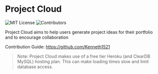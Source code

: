# Project Cloud

![MIT License](https://img.shields.io/badge/license-MIT-brightgreen) ![Contributors](https://img.shields.io/github/contributors/TMDStudios/ProjectCloud)

Project Cloud aims to help users generate project ideas for their portfolio and to encourage collaboration

Contribution Guide: https://github.com/Kenneth1521

> Note: Project Cloud makes use of a free tier Heroku (and ClearDB MySQL) hosting plan. This can make loading times slow and limit database access.

